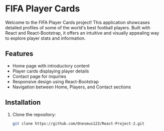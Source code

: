 # FIFA Player Cards

Welcome to the FIFA Player Cards project! This application showcases detailed profiles of some of the world's best football players. Built with React and React-Bootstrap, it offers an intuitive and visually appealing way to explore player stats and information.

## Features

- Home page with introductory content
- Player cards displaying player details
- Contact page for inquiries
- Responsive design using React-Bootstrap
- Navigation between Home, Players, and Contact sections

## Installation

1. Clone the repository:
   ```bash
   git clone https://github.com/Onesmus123/React-Project-2.git
